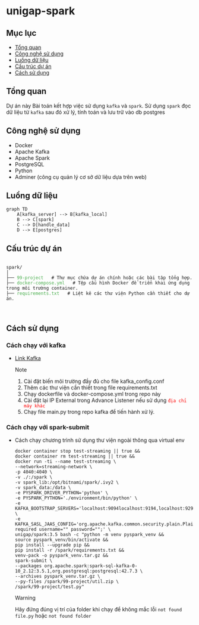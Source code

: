 # unigap-spark
## Mục lục 
- [Tổng quan](#tổng-quan)
- [Công nghệ sử dụng](#công-nghệ-sử-dụng)
- [Luồng dữ liệu](#luồng-dữ-liệu)
- [Cấu trúc dự án](#cấu-trúc-dự-án)
- [Cách sử dụng](#cách-sử-dụng)
## Tổng quan
Dự án này Bài toán kết hợp việc sử dụng `kafka` và `spark`. Sử dụng `spark` đọc dữ liệu từ `kafka` sau đó xử lý, tính toán và lưu trữ vào db postgres

## Công nghệ sử dụng
+ Docker
+ Apache Kafka
+ Apache Spark
+ PostgreSQL
+ Python
+ Adminer (công cụ quản lý cơ sở dữ liệu dựa trên web)

## Luồng dữ liệu
```mermaid
graph TD
    A[kafka_server] --> B[kafka_local]
    B --> C[spark]
    C --> D[handle_data]
    D --> E[postgres]

```

## Cấu trúc dự án
<pre>
<code>
spark/
│
├── <span style="color: #4CAF50;">99-project</span>   # Thư mục chứa dự án chính hoặc các bài tập tổng hợp.
├── <span style="color: #4CAF50;">docker-compose.yml</span>   # Tệp cấu hình Docker để triển khai ứng dụng trong môi trường container.
├── <span style="color: #4CAF50;">requirements.txt</span>   # Liệt kê các thư viện Python cần thiết cho dự án.

</code>
</pre>

## Cách sử dụng
  ### Cách chạy với kafka
  + [Link Kafka](https://github.com/pKietDE/kafka-postgres) 
      > [!NOTE]
      > 1. Cài đặt biến môi trường đầy đủ cho file kafka_config.conf
      > 2. Thêm các thư viện cần thiết trong file requirements.txt
      > 3. Chạy dockerfile và docker-compose.yml trong repo này
      > 4. Cài đặt lại IP External trong Advance Listener nếu sử dụng <span style="color:red">`địa chỉ máy khác`</span>
      > 5. Chạy file main.py trong repo kafka để tiến hành xử lý.
   
  


  ### Cách chạy với spark-submit
  + Cách chạy chương trình sử dụng thư viện ngoài thông qua virtual env
      ```
      docker container stop test-streaming || true &&
      docker container rm test-streaming || true &&
      docker run -ti --name test-streaming \
      --network=streaming-network \
      -p 4040:4040 \
      -v ./:/spark \
      -v spark_lib:/opt/bitnami/spark/.ivy2 \
      -v spark_data:/data \
      -e PYSPARK_DRIVER_PYTHON='python' \
      -e PYSPARK_PYTHON='./environment/bin/python' \
      -e KAFKA_BOOTSTRAP_SERVERS='localhost:9094localhost:9194,localhost:9294' \
      -e KAFKA_SASL_JAAS_CONFIG='org.apache.kafka.common.security.plain.PlainLoginModule required username="" password="";' \
      unigap/spark:3.5 bash -c "python -m venv pyspark_venv &&
      source pyspark_venv/bin/activate &&
      pip install --upgrade pip &&
      pip install -r /spark/requirements.txt &&
      venv-pack -o pyspark_venv.tar.gz &&
      spark-submit \
      --packages org.apache.spark:spark-sql-kafka-0-10_2.12:3.5.1,org.postgresql:postgresql:42.7.3 \
      --archives pyspark_venv.tar.gz \
      --py-files /spark/99-project/util.zip \
      /spark/99-project/test.py"
      ```
      > [!WARNING]
      > Hãy đứng đúng vị trí của folder khi chạy để không mắc lỗi  `not found file.py` hoặc `not found folder`
  

